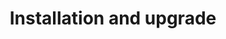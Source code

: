 ---
title: "Installation and upgrade"
description: "Learn how to install, upgrade, and uninstall NGINX Agent."
menu: docs
weight: 300
url: /nginx-agent/installation-upgrade/
---